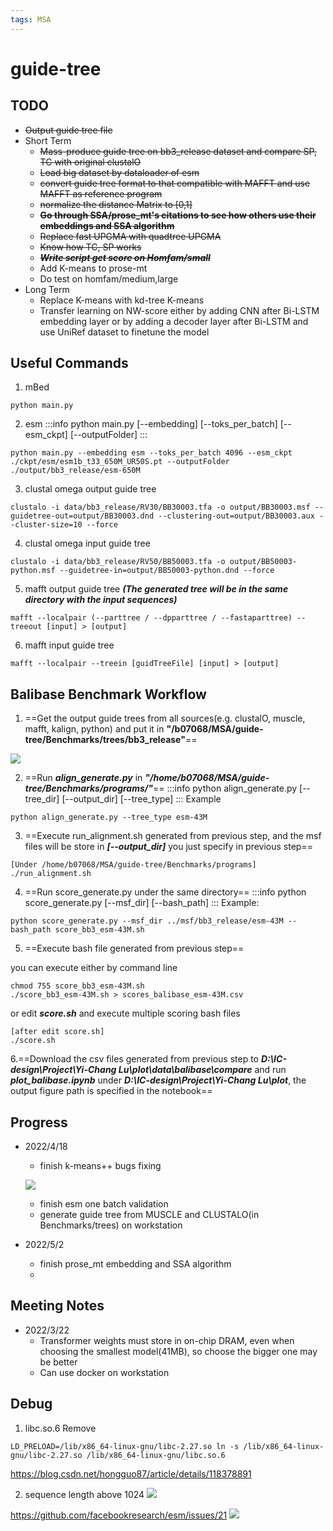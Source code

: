 ```yaml
---
tags: MSA
---
```

# guide-tree
## TODO
- ~~Output guide tree file~~
- Short Term
    - ~~Mass-produce guide tree on bb3_release dataset and compare SP, TC with original clustalO~~
    - ~~Load big dataset by dataloader of esm~~
    - ~~convert guide tree format to that compatible with MAFFT and use MAFFT as reference program~~
    - ~~normalize the distance Matrix to [0,1]~~
    - ~~**Go through SSA/prose_mt's citations to see how others use their embeddings and SSA algorithm**~~
    - ~~Replace fast UPGMA with quadtree UPGMA~~
    - ~~Know how TC, SP works~~
    - ~~***Write script get score on Homfam/small***~~
    - Add K-means to prose-mt
    - Do test on homfam/medium,large
- Long Term
    - Replace K-means with kd-tree K-means
    - Transfer learning on NW-score either by adding CNN after Bi-LSTM embedding layer or by adding a decoder layer after Bi-LSTM and use UniRef dataset to finetune the model

## Useful Commands
1. mBed
```
python main.py
```
2. esm
:::info
python main.py [--embedding] [--toks_per_batch] [--esm_ckpt] [--outputFolder]
:::
```
python main.py --embedding esm --toks_per_batch 4096 --esm_ckpt ./ckpt/esm/esm1b_t33_650M_UR50S.pt --outputFolder ./output/bb3_release/esm-650M
```
3. clustal omega output guide tree
```
clustalo -i data/bb3_release/RV30/BB30003.tfa -o output/BB30003.msf --guidetree-out=output/BB30003.dnd --clustering-out=output/BB30003.aux --cluster-size=10 --force
```
4. clustal omega input guide tree
```
clustalo -i data/bb3_release/RV50/BB50003.tfa -o output/BB50003-python.msf --guidetree-in=output/BB50003-python.dnd --force
```
5. mafft output guide tree ***(The generated tree will be in the same directory with the input sequences)***
```
mafft --localpair (--parttree / --dpparttree / --fastaparttree) --treeout [input] > [output]
```
6. mafft input guide tree
```
mafft --localpair --treein [guidTreeFile] [input] > [output]
```

## Balibase Benchmark Workflow
1. ==Get the output guide trees from all sources(e.g. clustalO, muscle, mafft, kalign, python) and put it in **"/b07068/MSA/guide-tree/Benchmarks/trees/bb3_release"**==

![](https://i.imgur.com/h0WXKhZ.png)

2. ==Run ***align_generate.py*** in ***"/home/b07068/MSA/guide-tree/Benchmarks/programs/"***==
:::info
python align_generate.py [--tree_dir] [--output_dir] [--tree_type]
:::
Example
```
python align_generate.py --tree_type esm-43M
```
3. ==Execute run_alignment.sh generated from previous step, and the msf files will be store in ***[--output_dir]*** you just specify in previous step==
```
[Under /home/b07068/MSA/guide-tree/Benchmarks/programs]
./run_alignment.sh
```
4. ==Run score_generate.py under the same directory==
:::info
python score_generate.py [--msf_dir] [--bash_path]
:::
Example:
```
python score_generate.py --msf_dir ../msf/bb3_release/esm-43M --bash_path score_bb3_esm-43M.sh
```

5. ==Execute bash file generated from previous step==

you can execute either by command line 
```
chmod 755 score_bb3_esm-43M.sh
./score_bb3_esm-43M.sh > scores_balibase_esm-43M.csv
```
or edit ***score.sh*** and execute multiple scoring bash files
```
[after edit score.sh]
./score.sh
```
6.==Download the csv files generated from previous step to ***D:\\IC-design\\Project\\Yi-Chang Lu\\plot\\data\\balibase\\compare*** and run ***plot_balibase.ipynb*** under ***D:\\IC-design\\Project\\Yi-Chang Lu\\plot***, the output figure path is specified in the notebook==

## Progress
- 2022/4/18
    - finish k-means++ bugs fixing
    
    ![](https://i.imgur.com/4jt5Efn.png)

    - finish esm one batch validation
    - generate guide tree from MUSCLE and CLUSTALO(in Benchmarks/trees) on workstation
- 2022/5/2
    - finish prose_mt embedding and SSA algorithm
    - 


## Meeting Notes
- 2022/3/22
    - Transformer weights must store in on-chip DRAM, even when choosing the smallest model(41MB), so choose the bigger one may be better
    - Can use docker on workstation

## Debug
1. libc.so.6 Remove
```
LD_PRELOAD=/lib/x86_64-linux-gnu/libc-2.27.so ln -s /lib/x86_64-linux-gnu/libc-2.27.so /lib/x86_64-linux-gnu/libc.so.6
```
https://blog.csdn.net/hongguo87/article/details/118378891

2. sequence length above 1024
![](https://i.imgur.com/LbueIdz.png)

https://github.com/facebookresearch/esm/issues/21
![](https://i.imgur.com/rBhS7nC.png)
